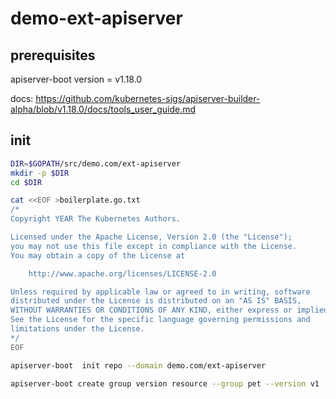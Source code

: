 # demo-ext-apiserver

## prerequisites
apiserver-boot version = v1.18.0

docs: https://github.com/kubernetes-sigs/apiserver-builder-alpha/blob/v1.18.0/docs/tools_user_guide.md


## init
```sh
DIR=$GOPATH/src/demo.com/ext-apiserver
mkdir -p $DIR
cd $DIR

cat <<EOF >boilerplate.go.txt
/*
Copyright YEAR The Kubernetes Authors.

Licensed under the Apache License, Version 2.0 (the "License");
you may not use this file except in compliance with the License.
You may obtain a copy of the License at

    http://www.apache.org/licenses/LICENSE-2.0

Unless required by applicable law or agreed to in writing, software
distributed under the License is distributed on an "AS IS" BASIS,
WITHOUT WARRANTIES OR CONDITIONS OF ANY KIND, either express or implied.
See the License for the specific language governing permissions and
limitations under the License.
*/
EOF

apiserver-boot  init repo --domain demo.com/ext-apiserver

apiserver-boot create group version resource --group pet --version v1 --kind Cat
```
